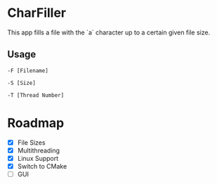 # CharFiller

This app fills a file with the \`a\` character up to a certain given file size.

## Usage

`-F [Filename]`

`-S [Size]`

`-T [Thread Number]`

# Roadmap

- [x] File Sizes
- [x] Multithreading 
- [x] Linux Support
- [x] Switch to CMake
- [ ] GUI
